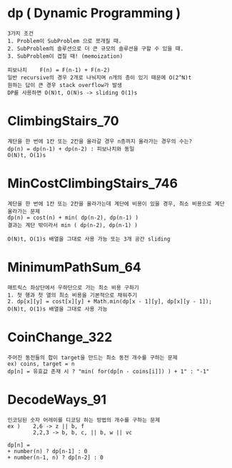 # dp ( Dynamic Programming )
	3가지 조건
	1. Problem이 SubProblem 으로 쪼개질 때.
	2. SubProblem의 솔루션으로 더 큰 규모의 솔루션을 구할 수 있을 때.
	3. SubProblem이 겹칠 때! (memoization)
	
	피보나치	F(n) = F(n-1) + F(n-2)
	일반 recursive의 경우 2개로 나눠지며 n개의 층이 있기 때문에 O(2^N)t
	원하는 답이 큰 경우 stack overflow가 발생
	DP를 사용하면 O(N)t, O(N)s -> sliding O(1)s
	
# ClimbingStairs_70
	계단을 한 번에 1칸 또는 2칸을 올라갈 경우 n층까지 올라가는 경우의 수는?
	dp(n) = dp(n-1) + dp(n-2) : 피보나치와 동일
	O(N)t, O(1)s

# MinCostClimbingStairs_746
	계단을 한 번에 1칸 또는 2칸을 올라가는데 계단에 비용이 있을 경우, 최소 비용으로 계단 올라가는 문제
	dp(n) = cost(n) + min( dp(n-2), dp(n-1) )
	결과는 계단 밖이라서 min ( dp(n-2), dp(n-1) )
	
	O(N)t, O(1)s 배열을 그대로 사용 가능 또는 3개 공간 sliding
	
# MinimumPathSum_64
	매트릭스 좌상단에서 우하단으로 가는 최소 비용 구하기
	1. 첫 행과 첫 열의 최소 비용을 기본적으로 채워주기
	2. dp[x][y] = cost[x][y] + Math.min(dp[x - 1][y], dp[x][y - 1]);
	O(N)t, O(1)s 배열을 그대로 사용 가능
		
# CoinChange_322
	주어진 동전들의 합이 target을 만드는 최소 동전 개수를 구하는 문제
	ex) coins, target = n
	dp[n] = 유효값 존재 시 ? "min( for(dp[n - coins[i]]) ) + 1" : "-1"
	
# DecodeWays_91
	인코딩된 숫자 어레이를 디코딩 하는 방법의 개수를 구하는 문제
	ex )	2,6 -> z || b, f
			2,2,3 -> b, b, c, || b, w || vc
			
	dp[n] =
	+ number(n) ? dp[n-1] : 0
	+ number(n-1, n) ? dp[n-2] : 0